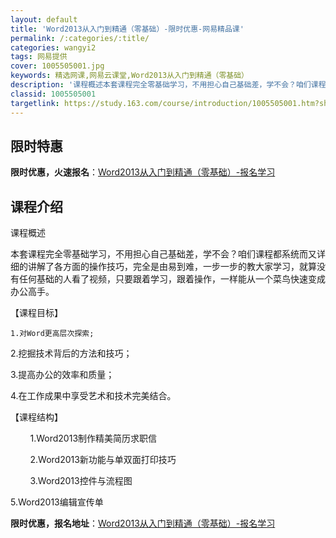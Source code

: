 ```yaml
---
layout: default
title: 'Word2013从入门到精通（零基础）-限时优惠-网易精品课'
permalink: /:categories/:title/
categories: wangyi2
tags: 网易提供
cover: 1005505001.jpg
keywords: 精选网课,网易云课堂,Word2013从入门到精通（零基础）
description: '课程概述本套课程完全零基础学习，不用担心自己基础差，学不会？咱们课程都系统而又详细的讲解了各方面的操作技巧，完全是由易到'
classid: 1005505001
targetlink: https://study.163.com/course/introduction/1005505001.htm?share=1&shareId=1025206652&utm_campaign=share&utm_medium=iphoneShare&utm_source=&utm_u=1025206652
---
```


## 限时特惠

**限时优惠，火速报名**：[Word2013从入门到精通（零基础）-报名学习](https://study.163.com/course/introduction/1005505001.htm?share=1&shareId=1025206652&utm_campaign=share&utm_medium=iphoneShare&utm_source=&utm_u=1025206652)

## 课程介绍

课程概述

本套课程完全零基础学习，不用担心自己基础差，学不会？咱们课程都系统而又详细的讲解了各方面的操作技巧，完全是由易到难，一步一步的教大家学习，就算没有任何基础的人看了视频，只要跟着学习，跟着操作，一样能从一个菜鸟快速变成办公高手。

【课程目标】

	1.对Word更高层次探索;

2.挖掘技术背后的方法和技巧；

3.提高办公的效率和质量；

4.在工作成果中享受艺术和技术完美结合。

【课程结构】

        1.Word2013制作精美简历求职信

        2.Word2013新功能与单双面打印技巧

        3.Word2013控件与流程图

5.Word2013编辑宣传单

**限时优惠，报名地址**：[Word2013从入门到精通（零基础）-报名学习](https://study.163.com/course/introduction/1005505001.htm?share=1&shareId=1025206652&utm_campaign=share&utm_medium=iphoneShare&utm_source=&utm_u=1025206652)

